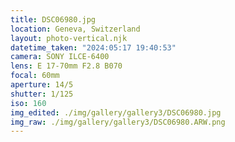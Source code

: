 ```yaml
---
title: DSC06980.jpg
location: Geneva, Switzerland
layout: photo-vertical.njk
datetime_taken: "2024:05:17 19:40:53"
camera: SONY ILCE-6400
lens: E 17-70mm F2.8 B070
focal: 60mm
aperture: 14/5
shutter: 1/125
iso: 160
img_edited: ./img/gallery/gallery3/DSC06980.jpg
img_raw: ./img/gallery/gallery3/DSC06980.ARW.png
---
```

